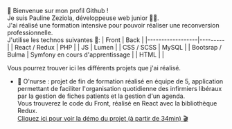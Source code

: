 👋 Bienvenue sur mon profil Github ! <br>
Je suis Pauline Zeziola, développeuse web junior :woman_technologist:. <br>
J'ai réalisé une formation intensive pour pouvoir réaliser une reconversion professionnelle. <br>
J'utilise les technos suivantes 👀: 
| Front            | Back    | 
|------------------|---------|
| React / Redux    | PHP     | 
| JS               | Lumen   |
| CSS / SCSS       | MySQL   |
| Bootsrap / Bulma | Symfony en cours d'apprentissage |
| HTML             |     |

Vous pourrez trouver ici les différents projets que j'ai réalisé. 

- :syringe: O'nurse : projet de fin de formation réalisé en équipe de 5, application permettant de faciliter 
  l'organisation quotidienne des infirmiers libéraux par la gestion de fiches patients et la gestion d'un agenda. <br>
  Vous trouverez le code du Front, réalisé en React avec la bibliothèque Redux. <br>
  [Cliquez ici pour voir la démo du projet (à partir de 34min) :clapper:](https://www.youtube.com/watch?v=vfZ4V3Wco-Y&t=2052s)
